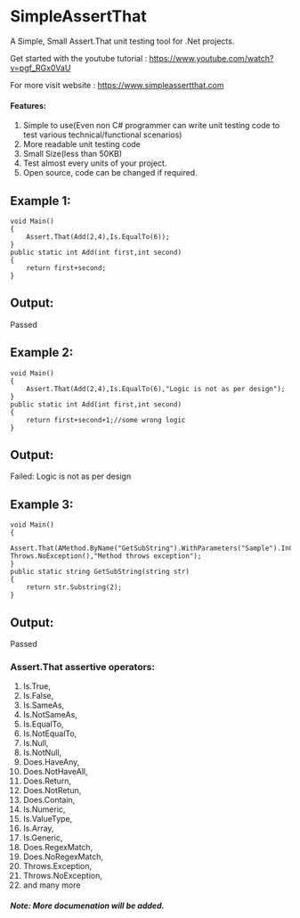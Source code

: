 # SimpleAssertThat
A Simple, Small Assert.That unit testing tool for .Net projects.

Get started with the youtube tutorial : https://www.youtube.com/watch?v=pgf_RGx0VaU

For more visit website : https://www.simpleassertthat.com

#### Features:
1. Simple to use(Even non C# programmer can write unit testing code to test various technical/functional scenarios)
2. More readable unit testing code
3. Small Size(less than 50KB)
4. Test almost every units of your project.
5. Open source, code can be changed if required.

## Example 1:
```
void Main()
{
	Assert.That(Add(2,4),Is.EqualTo(6));
}
public static int Add(int first,int second)
{
	return first+second;
}
```

## Output:
Passed


## Example 2:
```
void Main()
{
	Assert.That(Add(2,4),Is.EqualTo(6),"Logic is not as per design");
}
public static int Add(int first,int second)
{
	return first+second+1;//some wrong logic
}
```

## Output:
Failed: Logic is not as per design

## Example 3:
```
void Main()
{
	Assert.That(AMethod.ByName("GetSubString").WithParameters("Sample").InClass("MyName.Test"), Throws.NoException(),"Method throws exception");
}
public static string GetSubString(string str)
{
	return str.Substring(2);
}
```
## Output:
Passed

### Assert.That assertive operators:
1. Is.True,
2. Is.False,
3. Is.SameAs,
4. Is.NotSameAs,
5. Is.EqualTo,
6. Is.NotEqualTo,
7. Is.Null,
8. Is.NotNull,
9. Does.HaveAny,
10. Does.NotHaveAll,
11. Does.Return,
12. Does.NotRetun,
13. Does.Contain,
14. Is.Numeric,
15. Is.ValueType,
16. Is.Array,
17. Is.Generic,
18. Does.RegexMatch,
19. Does.NoRegexMatch,
20. Throws.Exception,
21. Throws.NoException,
22. and many more

##### Note: More documenation will be added.
